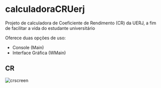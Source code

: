 # calculadoraCRUerj

Projeto de calculadora de Coeficiente de Rendimento (CR) da UERJ, a fim de facilitar a vida do estudante universitário

Oferece duas opções de uso:
- Console (Main)
- Interface Gráfica (WMain)

## CR
<img src="crscreen.jpg" alt="crscreen">